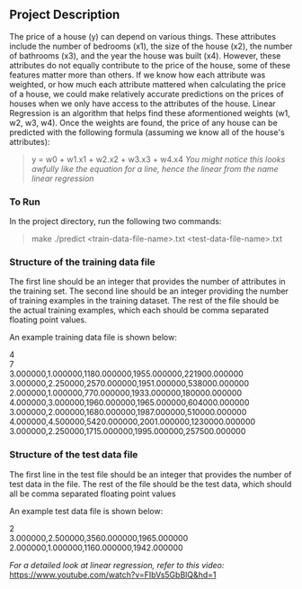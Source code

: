 ## Project Description

The price of a house (y) can depend on various things. These attributes include the number of bedrooms (x1), the size of the house (x2), the number of bathrooms (x3), and the year the house was built (x4). However, these attributes do not equally contribute to the price of the house, some of these features matter more than others. If we know how each attribute was weighted, or how much each attribute mattered when calculating the price of a house, we could make relatively accurate predictions on the prices of houses when we only have access to the attributes of the house. Linear Regression is an algorithm that helps find these aformentioned weights (w1, w2, w3, w4). Once the weights are found, the price of any house can be predicted with the following formula (assuming we know all of the house's attributes):

>y = w0 + w1.x1 + w2.x2 + w3.x3 + w4.x4
*You might notice this looks awfully like the equation for a line, hence the linear from the name linear regression*

### To Run

In the project directory, run the following two commands:

>make
>./predict \<train-data-file-name\>.txt \<test-data-file-name\>.txt

### Structure of the training data file

The first line should be an integer that provides the number of attributes in the training set. The second line should be an integer providing the number of training examples in the training dataset. The rest of the file should be the actual training examples, which each should be comma separated floating point values.

An example training data file is shown below:

4<br>
7<br>
3.000000,1.000000,1180.000000,1955.000000,221900.000000<br>
3.000000,2.250000,2570.000000,1951.000000,538000.000000<br>
2.000000,1.000000,770.000000,1933.000000,180000.000000<br>
4.000000,3.000000,1960.000000,1965.000000,604000.000000<br>
3.000000,2.000000,1680.000000,1987.000000,510000.000000<br>
4.000000,4.500000,5420.000000,2001.000000,1230000.000000<br>
3.000000,2.250000,1715.000000,1995.000000,257500.000000<br>

### Structure of the test data file

The first line in the test file should be an integer that provides the number of test data in the file. The rest of the file should be the test data, which should all be comma separated floating point values

An example test data file is shown below:

2<br>
3.000000,2.500000,3560.000000,1965.000000<br>
2.000000,1.000000,1160.000000,1942.000000<br>

*For a detailed look at linear regression, refer to this video:* https://www.youtube.com/watch?v=FIbVs5GbBlQ&hd=1


